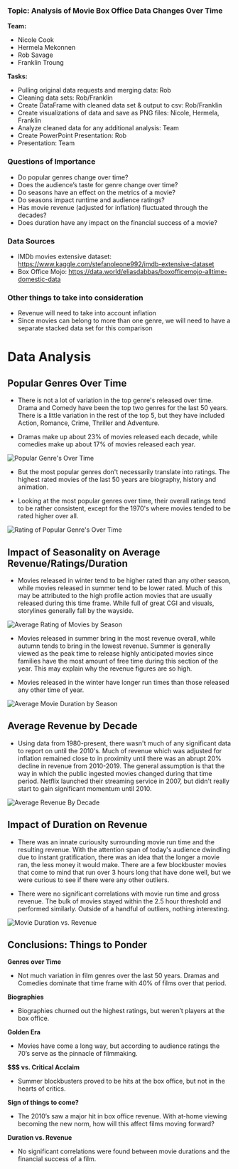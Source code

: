 ### Topic: Analysis of Movie Box Office Data Changes Over Time

**Team:**
* Nicole Cook
* Hermela Mekonnen
* Rob Savage
* Franklin Troung


**Tasks:**
* Pulling original data requests and merging data: Rob
* Cleaning data sets: Rob/Franklin
* Create DataFrame with cleaned data set & output to csv: Rob/Franklin
* Create visualizations of data and save as PNG files: Nicole, Hermela, Franklin
* Analyze cleaned data for any additional analysis: Team
* Create PowerPoint Presentation: Rob
* Presentation: Team


### Questions of Importance
* Do popular genres change over time?
* Does the audience’s taste for genre change over time?
* Do seasons have an effect on the metrics of a movie?
* Do seasons impact runtime and audience ratings?
* Has movie revenue (adjusted for inflation) fluctuated through the decades?
* Does duration  have any impact on the financial success of a movie?


### Data Sources
* IMDb movies extensive dataset: 
https://www.kaggle.com/stefanoleone992/imdb-extensive-dataset
* Box Office Mojo: https://data.world/eliasdabbas/boxofficemojo-alltime-domestic-data


### Other things to take into consideration
* Revenue will need to take into account inflation
* Since movies can belong to more than one genre, we will need to have a separate stacked data set for this comparison


# Data Analysis


## Popular Genres Over Time

* There is not a lot of variation in the top genre's released over time. Drama and Comedy have been the top two genres for the last 50 years. There is a little variation in the rest of the top 5, but they have included Action, Romance, Crime, Thriller and Adventure.

* Dramas make up about 23% of movies released each decade, while comedies make up about 17% of movies released each year.

![Popular Genre's Over Time](images/Percentage_Genre_Over_Time.png)

* But the most popular genres don't necessarily translate into ratings. The highest rated movies of the last 50 years are biography, history and animation.

* Looking at the most popular genres over time, their overall ratings tend to be rather consistent, except for the 1970's where movies tended to be rated higher over all. 

![Rating of Popular Genre's Over Time](images/Rating_by_Genre_Over_Time.png)

## Impact of Seasonality on Average Revenue/Ratings/Duration

* Movies released in winter tend to be higher rated than any other season, while movies released in summer tend to be lower rated. Much of this may be attributed to the high profile action movies that are usually released during this time frame. While full of great CGI and visuals, storylines generally fall by the wayside.  

![Average Rating of Movies by Season](images/Rating_by_Season.png)

* Movies released in summer bring in the most revenue overall, while autumn tends to bring in the lowest revenue. Summer is generally viewed as the peak time to release highly anticipated movies since families have the most amount of free time during this section of the year. This may explain why the revenue figures are so high.

* Movies released in the winter have longer run times than those released any other time of year. 

![Average Movie Duration by Season](images/Duration_by_Season.png)

## Average Revenue by Decade

* Using data from 1980-present, there wasn't much of any significant data to report on until the 2010's. Much of revenue which was adjusted for inflation remained close to in proximity until there was an abrupt 20% decline in revenue from 2010-2019. The general assumption is that the way in which the public ingested movies changed during that time period. Netflix launched their streaming service in 2007, but didn't really start to gain significant momentum until 2010.  

![Average Revenue By Decade](images/Revenue_by_Decade.png)


## Impact of Duration on Revenue

* There was an innate curiousity surrounding movie run time and the resulting revenue. With the attention span of today's audience dwindling due to instant gratification, there was an idea that the longer a movie ran, the less money it would make. There are a few blockbuster movies that come to mind that run over 3 hours long that have done well, but we were curious to see if there were any other outliers. 

* There were no significant correlations with movie run time and gross revenue. The bulk of movies stayed within the 2.5 hour threshold and performed similarly. Outside of a handful of outliers, nothing interesting.

![Movie Duration vs. Revenue](images/Duration_vs_financials.png)

## Conclusions: Things to Ponder

**Genres over Time**
* Not much variation in film genres over the last 50 years. Dramas and Comedies dominate that time frame with 40% of films over that period.

**Biographies**
* Biographies churned out the highest ratings, but weren’t players at the box office. 

**Golden Era**
* Movies have come a long way, but according to audience ratings the 70’s serve as the pinnacle of filmmaking.

**$$$ vs. Critical Acclaim**
* Summer blockbusters proved to be hits at the box office, but not in the hearts of critics.

**Sign of things to come?**
* The 2010’s saw a major hit in box office revenue. With at-home viewing becoming the new norm, how will this affect films moving forward?

**Duration vs. Revenue**
* No significant correlations were found between movie durations and the financial success of a film. 


